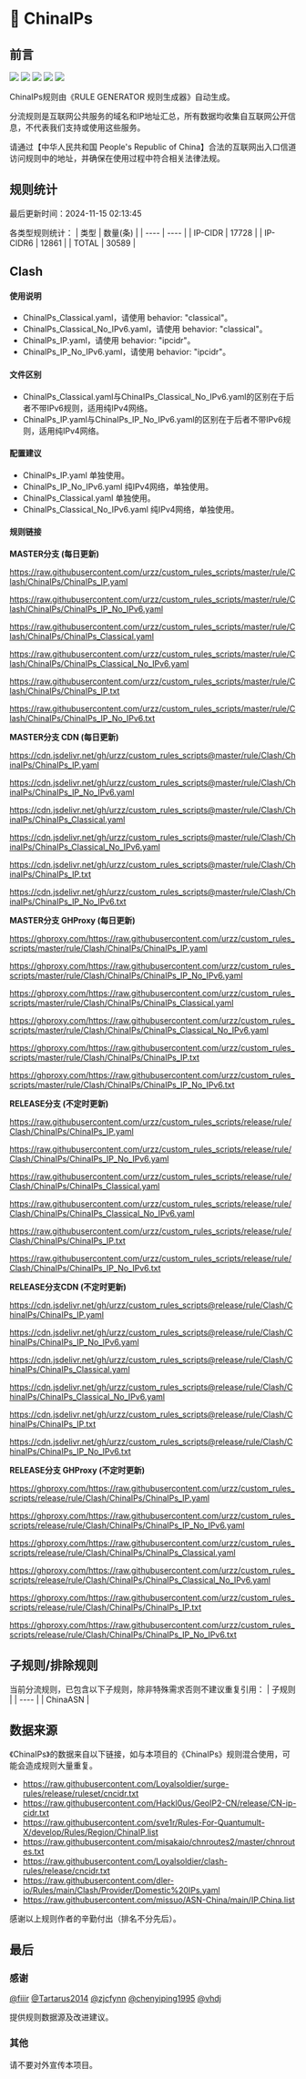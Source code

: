 # 🧸 ChinaIPs

## 前言

![](https://shields.io/badge/-移除重复规则-ff69b4) ![](https://shields.io/badge/-DOMAIN与DOMAIN--SUFFIX合并-green) ![](https://shields.io/badge/-DOMAIN--SUFFIX间合并-critical) ![](https://shields.io/badge/-DOMAIN--SUFFIX与DOMAIN--KEYWORD合并-blue) ![](https://shields.io/badge/-Clash定制化规则-7cd1e3) 

ChinaIPs规则由《RULE GENERATOR 规则生成器》自动生成。

分流规则是互联网公共服务的域名和IP地址汇总，所有数据均收集自互联网公开信息，不代表我们支持或使用这些服务。

请通过【中华人民共和国 People's Republic of China】合法的互联网出入口信道访问规则中的地址，并确保在使用过程中符合相关法律法规。

## 规则统计

最后更新时间：2024-11-15 02:13:45

各类型规则统计：
| 类型 | 数量(条)  | 
| ---- | ----  |
| IP-CIDR | 17728  | 
| IP-CIDR6 | 12861  | 
| TOTAL | 30589  | 


## Clash 

#### 使用说明
- ChinaIPs_Classical.yaml，请使用 behavior: "classical"。
- ChinaIPs_Classical_No_IPv6.yaml，请使用 behavior: "classical"。
- ChinaIPs_IP.yaml，请使用 behavior: "ipcidr"。
- ChinaIPs_IP_No_IPv6.yaml，请使用 behavior: "ipcidr"。

#### 文件区别
- ChinaIPs_Classical.yaml与ChinaIPs_Classical_No_IPv6.yaml的区别在于后者不带IPv6规则，适用纯IPv4网络。
- ChinaIPs_IP.yaml与ChinaIPs_IP_No_IPv6.yaml的区别在于后者不带IPv6规则，适用纯IPv4网络。

#### 配置建议
- ChinaIPs_IP.yaml 单独使用。
- ChinaIPs_IP_No_IPv6.yaml 纯IPv4网络，单独使用。
- ChinaIPs_Classical.yaml 单独使用。
- ChinaIPs_Classical_No_IPv6.yaml 纯IPv4网络，单独使用。

#### 规则链接
**MASTER分支 (每日更新)**

https://raw.githubusercontent.com/urzz/custom_rules_scripts/master/rule/Clash/ChinaIPs/ChinaIPs_IP.yaml

https://raw.githubusercontent.com/urzz/custom_rules_scripts/master/rule/Clash/ChinaIPs/ChinaIPs_IP_No_IPv6.yaml

https://raw.githubusercontent.com/urzz/custom_rules_scripts/master/rule/Clash/ChinaIPs/ChinaIPs_Classical.yaml

https://raw.githubusercontent.com/urzz/custom_rules_scripts/master/rule/Clash/ChinaIPs/ChinaIPs_Classical_No_IPv6.yaml

https://raw.githubusercontent.com/urzz/custom_rules_scripts/master/rule/Clash/ChinaIPs/ChinaIPs_IP.txt

https://raw.githubusercontent.com/urzz/custom_rules_scripts/master/rule/Clash/ChinaIPs/ChinaIPs_IP_No_IPv6.txt

**MASTER分支 CDN (每日更新)**

https://cdn.jsdelivr.net/gh/urzz/custom_rules_scripts@master/rule/Clash/ChinaIPs/ChinaIPs_IP.yaml

https://cdn.jsdelivr.net/gh/urzz/custom_rules_scripts@master/rule/Clash/ChinaIPs/ChinaIPs_IP_No_IPv6.yaml

https://cdn.jsdelivr.net/gh/urzz/custom_rules_scripts@master/rule/Clash/ChinaIPs/ChinaIPs_Classical.yaml

https://cdn.jsdelivr.net/gh/urzz/custom_rules_scripts@master/rule/Clash/ChinaIPs/ChinaIPs_Classical_No_IPv6.yaml

https://cdn.jsdelivr.net/gh/urzz/custom_rules_scripts@master/rule/Clash/ChinaIPs/ChinaIPs_IP.txt

https://cdn.jsdelivr.net/gh/urzz/custom_rules_scripts@master/rule/Clash/ChinaIPs/ChinaIPs_IP_No_IPv6.txt

**MASTER分支 GHProxy (每日更新)**

https://ghproxy.com/https://raw.githubusercontent.com/urzz/custom_rules_scripts/master/rule/Clash/ChinaIPs/ChinaIPs_IP.yaml

https://ghproxy.com/https://raw.githubusercontent.com/urzz/custom_rules_scripts/master/rule/Clash/ChinaIPs/ChinaIPs_IP_No_IPv6.yaml

https://ghproxy.com/https://raw.githubusercontent.com/urzz/custom_rules_scripts/master/rule/Clash/ChinaIPs/ChinaIPs_Classical.yaml

https://ghproxy.com/https://raw.githubusercontent.com/urzz/custom_rules_scripts/master/rule/Clash/ChinaIPs/ChinaIPs_Classical_No_IPv6.yaml

https://ghproxy.com/https://raw.githubusercontent.com/urzz/custom_rules_scripts/master/rule/Clash/ChinaIPs/ChinaIPs_IP.txt

https://ghproxy.com/https://raw.githubusercontent.com/urzz/custom_rules_scripts/master/rule/Clash/ChinaIPs/ChinaIPs_IP_No_IPv6.txt

**RELEASE分支 (不定时更新)**

https://raw.githubusercontent.com/urzz/custom_rules_scripts/release/rule/Clash/ChinaIPs/ChinaIPs_IP.yaml

https://raw.githubusercontent.com/urzz/custom_rules_scripts/release/rule/Clash/ChinaIPs/ChinaIPs_IP_No_IPv6.yaml

https://raw.githubusercontent.com/urzz/custom_rules_scripts/release/rule/Clash/ChinaIPs/ChinaIPs_Classical.yaml

https://raw.githubusercontent.com/urzz/custom_rules_scripts/release/rule/Clash/ChinaIPs/ChinaIPs_Classical_No_IPv6.yaml

https://raw.githubusercontent.com/urzz/custom_rules_scripts/release/rule/Clash/ChinaIPs/ChinaIPs_IP.txt

https://raw.githubusercontent.com/urzz/custom_rules_scripts/release/rule/Clash/ChinaIPs/ChinaIPs_IP_No_IPv6.txt

**RELEASE分支CDN (不定时更新)**

https://cdn.jsdelivr.net/gh/urzz/custom_rules_scripts@release/rule/Clash/ChinaIPs/ChinaIPs_IP.yaml

https://cdn.jsdelivr.net/gh/urzz/custom_rules_scripts@release/rule/Clash/ChinaIPs/ChinaIPs_IP_No_IPv6.yaml

https://cdn.jsdelivr.net/gh/urzz/custom_rules_scripts@release/rule/Clash/ChinaIPs/ChinaIPs_Classical.yaml

https://cdn.jsdelivr.net/gh/urzz/custom_rules_scripts@release/rule/Clash/ChinaIPs/ChinaIPs_Classical_No_IPv6.yaml

https://cdn.jsdelivr.net/gh/urzz/custom_rules_scripts@release/rule/Clash/ChinaIPs/ChinaIPs_IP.txt

https://cdn.jsdelivr.net/gh/urzz/custom_rules_scripts@release/rule/Clash/ChinaIPs/ChinaIPs_IP_No_IPv6.txt

**RELEASE分支 GHProxy (不定时更新)**

https://ghproxy.com/https://raw.githubusercontent.com/urzz/custom_rules_scripts/release/rule/Clash/ChinaIPs/ChinaIPs_IP.yaml

https://ghproxy.com/https://raw.githubusercontent.com/urzz/custom_rules_scripts/release/rule/Clash/ChinaIPs/ChinaIPs_IP_No_IPv6.yaml

https://ghproxy.com/https://raw.githubusercontent.com/urzz/custom_rules_scripts/release/rule/Clash/ChinaIPs/ChinaIPs_Classical.yaml

https://ghproxy.com/https://raw.githubusercontent.com/urzz/custom_rules_scripts/release/rule/Clash/ChinaIPs/ChinaIPs_Classical_No_IPv6.yaml

https://ghproxy.com/https://raw.githubusercontent.com/urzz/custom_rules_scripts/release/rule/Clash/ChinaIPs/ChinaIPs_IP.txt

https://ghproxy.com/https://raw.githubusercontent.com/urzz/custom_rules_scripts/release/rule/Clash/ChinaIPs/ChinaIPs_IP_No_IPv6.txt

## 子规则/排除规则

当前分流规则，已包含以下子规则，除非特殊需求否则不建议重复引用：
| 子规则  | 
| ----  |
| ChinaASN  | 


## 数据来源

《ChinaIPs》的数据来自以下链接，如与本项目的《ChinaIPs》规则混合使用，可能会造成规则大量重复。

- https://raw.githubusercontent.com/Loyalsoldier/surge-rules/release/ruleset/cncidr.txt
- https://raw.githubusercontent.com/Hackl0us/GeoIP2-CN/release/CN-ip-cidr.txt
- https://raw.githubusercontent.com/sve1r/Rules-For-Quantumult-X/develop/Rules/Region/ChinaIP.list
- https://raw.githubusercontent.com/misakaio/chnroutes2/master/chnroutes.txt
- https://raw.githubusercontent.com/Loyalsoldier/clash-rules/release/cncidr.txt
- https://raw.githubusercontent.com/dler-io/Rules/main/Clash/Provider/Domestic%20IPs.yaml
- https://raw.githubusercontent.com/missuo/ASN-China/main/IP.China.list


感谢以上规则作者的辛勤付出（排名不分先后）。

## 最后

### 感谢

[@fiiir](https://github.com/fiiir) [@Tartarus2014](https://github.com/Tartarus2014) [@zjcfynn](https://github.com/zjcfynn) [@chenyiping1995](https://github.com/chenyiping1995) [@vhdj](https://github.com/vhdj)

提供规则数据源及改进建议。

### 其他

请不要对外宣传本项目。